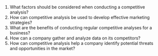 

1. What factors should be considered when conducting a competitive analysis?
2. How can competitive analysis be used to develop effective marketing strategies?
3. What are the benefits of conducting regular competitive analyses for a business?
4. How can a company gather and analyze data on its competitors?
5. How can competitive analysis help a company identify potential threats and opportunities in the market?